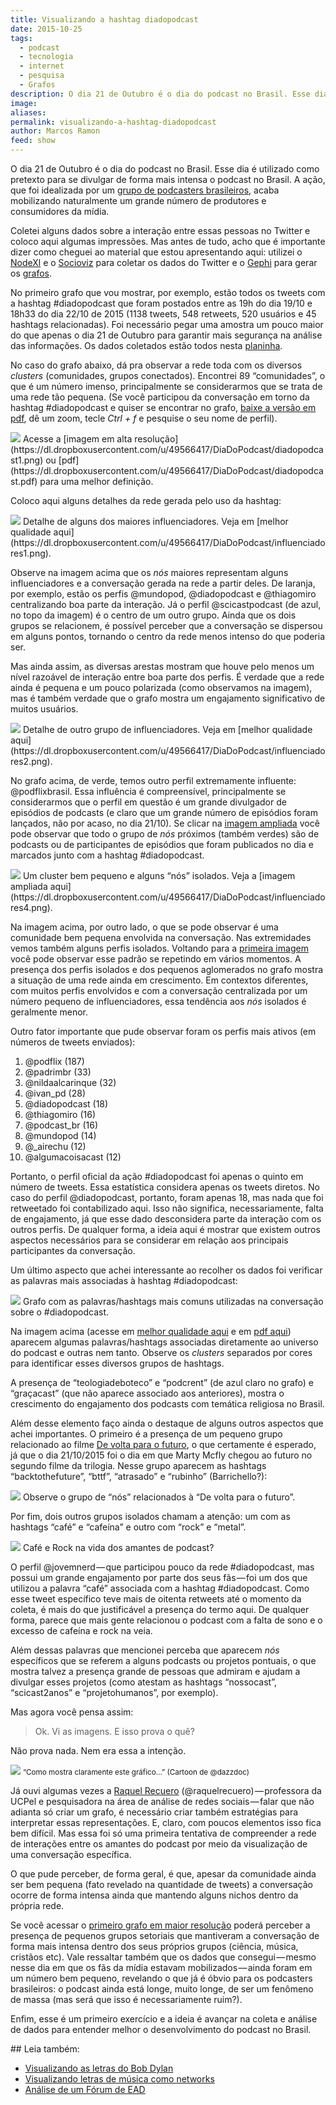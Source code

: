```yaml
---
title: Visualizando a hashtag diadopodcast
date: 2015-10-25
tags:
  - podcast
  - tecnologia
  - internet
  - pesquisa
  - Grafos
description: O dia 21 de Outubro é o dia do podcast no Brasil. Esse dia é utilizado como pretexto para se divulgar de forma mais intensa o podcast no…
image: 
aliases: 
permalink: visualizando-a-hashtag-diadopodcast
author: Marcos Ramon
feed: show
---
```

O dia 21 de Outubro é o dia do podcast no Brasil. Esse dia é utilizado como pretexto para se divulgar de forma mais intensa o podcast no Brasil. A ação, que foi idealizada por um [grupo de podcasters brasileiros](http://diadopodcast.com.br/), acaba mobilizando naturalmente um grande número de produtores e consumidores da mídia.

Coletei alguns dados sobre a interação entre essas pessoas no Twitter e coloco aqui algumas impressões. Mas antes de tudo, acho que é importante dizer como cheguei ao material que estou apresentando aqui: utilizei o [NodeXl](http://nodexl.codeplex.com/) e o [Socioviz](http://socioviz.net) para coletar os dados do Twitter e o [Gephi](http://gephi.github.io/) para gerar os [grafos](https://pt.wikipedia.org/wiki/Teoria_dos_grafos).

No primeiro grafo que vou mostrar, por exemplo, estão todos os tweets com a hashtag #diadopodcast que foram postados entre as 19h do dia 19/10 e 18h33 do dia 22/10 de 2015 (1138 tweets, 548 retweets, 520 usuários e 45 hashtags relacionadas). Foi necessário pegar uma amostra um pouco maior do que apenas o dia 21 de Outubro para garantir mais segurança na análise das informações. Os dados coletados estão todos nesta [planinha](https://dl.dropboxusercontent.com/u/49566417/DiaDoPodcast/1445638752768.xls).

No caso do grafo abaixo, dá pra observar a rede toda com os diversos _clusters_ (comunidades, grupos conectados). Encontrei 89 “comunidades”, o que é um número imenso, principalmente se considerarmos que se trata de uma rede tão pequena. (Se você participou da conversação em torno da hashtag #diadopodcast e quiser se encontrar no grafo, [baixe a versão em pdf](https://dl.dropboxusercontent.com/u/49566417/DiaDoPodcast/diadopodcast.pdf), dê um zoom, tecle _Ctrl + f_ e pesquise o seu nome de perfil).

<img src="/assets/img/Pasted image 20250311150726.png">
Acesse a [imagem em alta resolução](https://dl.dropboxusercontent.com/u/49566417/DiaDoPodcast/diadopodcast1.png) ou [pdf](https://dl.dropboxusercontent.com/u/49566417/DiaDoPodcast/diadopodcast.pdf) para uma melhor definição.

Coloco aqui alguns detalhes da rede gerada pelo uso da hashtag:

<img src="/assets/img/Pasted image 20250311150810.png">
Detalhe de alguns dos maiores influenciadores. Veja em [melhor qualidade aqui](https://dl.dropboxusercontent.com/u/49566417/DiaDoPodcast/influenciadores1.png).

Observe na imagem acima que os _nós_ maiores representam alguns influenciadores e a conversação gerada na rede a partir deles. De laranja, por exemplo, estão os perfis @mundopod, @diadopodcast e @thiagomiro centralizando boa parte da interação. Já o perfil @scicastpodcast (de azul, no topo da imagem) é o centro de um outro grupo. Ainda que os dois grupos se relacionem, é possível perceber que a conversação se dispersou em alguns pontos, tornando o centro da rede menos intenso do que poderia ser.

Mas ainda assim, as diversas arestas mostram que houve pelo menos um nível razoável de interação entre boa parte dos perfis. É verdade que a rede ainda é pequena e um pouco polarizada (como observamos na imagem), mas é também verdade que o grafo mostra um engajamento significativo de muitos usuários.

<img src="/assets/img/Pasted image 20250311150820.png">
Detalhe de outro grupo de influenciadores. Veja em [melhor qualidade aqui](https://dl.dropboxusercontent.com/u/49566417/DiaDoPodcast/influenciadores2.png).

No grafo acima, de verde, temos outro perfil extremamente influente: @podflixbrasil. Essa influência é compreensível, principalmente se considerarmos que o perfil em questão é um grande divulgador de episódios de podcasts (e claro que um grande número de episódios foram lançados, não por acaso, no dia 21/10). Se clicar na [imagem ampliada](https://dl.dropboxusercontent.com/u/49566417/DiaDoPodcast/influenciadores2.png) você pode observar que todo o grupo de _nós_ próximos (também verdes) são de podcasts ou de participantes de episódios que foram publicados no dia e marcados junto com a hashtag #diadopodcast.

<img src="/assets/img/Pasted image 20250311150832.png">
Um cluster bem pequeno e alguns “nós” isolados. Veja a [imagem ampliada aqui](https://dl.dropboxusercontent.com/u/49566417/DiaDoPodcast/influenciadores4.png).

Na imagem acima, por outro lado, o que se pode observar é uma comunidade bem pequena envolvida na conversação. Nas extremidades vemos também alguns perfis isolados. Voltando para a [primeira imagem](https://dl.dropboxusercontent.com/u/49566417/DiaDoPodcast/diadopodcast1.png) você pode observar esse padrão se repetindo em vários momentos. A presença dos perfis isolados e dos pequenos aglomerados no grafo mostra a situação de uma rede ainda em crescimento. Em contextos diferentes, com muitos perfis envolvidos e com a conversação centralizada por um número pequeno de influenciadores, essa tendência aos _nós_ isolados é geralmente menor.

Outro fator importante que pude observar foram os perfis mais ativos (em números de tweets enviados):

1. @podflix (187)
2. @padrimbr (33)
3. @nildaalcarinque (32)
4. @ivan_pd (28)
5. @diadopodcast (18)
6. @thiagomiro (16)
7. @podcast_br (16)
8. @mundopod (14)
9. @_airechu (12)
10. @algumacoisacast (12)

Portanto, o perfil oficial da ação #diadopodcast foi apenas o quinto em número de tweets. Essa estatística considera apenas os tweets diretos. No caso do perfil @diadopodcast, portanto, foram apenas 18, mas nada que foi retweetado foi contabilizado aqui. Isso não significa, necessariamente, falta de engajamento, já que esse dado desconsidera parte da interação com os outros perfis. De qualquer forma, a ideia aqui é mostrar que existem outros aspectos necessários para se considerar em relação aos principais participantes da conversação.

Um último aspecto que achei interessante ao recolher os dados foi verificar as palavras mais associadas à hashtag #diadopodcast:

<img src="/assets/img/Pasted image 20250311150843.png">
Grafo com as palavras/hashtags mais comuns utilizadas na conversação sobre o #diadopodcast.

Na imagem acima (acesse em [melhor qualidade aqui](https://dl.dropboxusercontent.com/u/49566417/DiaDoPodcast/palavras4.png) e em [pdf aqui](https://dl.dropboxusercontent.com/u/49566417/DiaDoPodcast/palavras%202.pdf)) aparecem algumas palavras/hashtags associadas diretamente ao universo do podcast e outras nem tanto. Observe os _clusters_ separados por cores para identificar esses diversos grupos de hashtags.

A presença de “teologiadeboteco” e “podcrent” (de azul claro no grafo) e “graçacast” (que não aparece associado aos anteriores), mostra o crescimento do engajamento dos podcasts com temática religiosa no Brasil.

Além desse elemento faço ainda o destaque de alguns outros aspectos que achei importantes. O primeiro é a presença de um pequeno grupo relacionado ao filme [De volta para o futuro](https://pt.wikipedia.org/wiki/Back_to_the_Future), o que certamente é esperado, já que o dia 21/10/2015 foi o dia em que Marty Mcfly chegou ao futuro no segundo filme da trilogia. Nesse grupo aparecem as hashtags “backtothefuture”, “bttf”, “atrasado” e “rubinho” (Barrichello?):

<img src="/assets/img/Pasted image 20250311150855.png">
Observe o grupo de “nós” relacionados à “De volta para o futuro”.

Por fim, dois outros grupos isolados chamam a atenção: um com as hashtags “café” e “cafeína” e outro com “rock” e “metal”.

<img src="/assets/img/Pasted image 20250311150905.png">
Café e Rock na vida dos amantes de podcast?

O perfil @jovemnerd — que participou pouco da rede #diadopodcast, mas possui um grande engajamento por parte dos seus fãs — foi um dos que utilizou a palavra “café” associada com a hashtag #diadopodcast. Como esse tweet específico teve mais de oitenta retweets até o momento da coleta, é mais do que justificável a presença do termo aqui. De qualquer forma, parece que mais gente relacionou o podcast com a falta de sono e o excesso de cafeína e rock na veia.

Além dessas palavras que mencionei perceba que aparecem _nós_ específicos que se referem a alguns podcasts ou projetos pontuais, o que mostra talvez a presença grande de pessoas que admiram e ajudam a divulgar esses projetos (como atestam as hashtags “nossocast”, “scicast2anos” e “projetohumanos”, por exemplo).

Mas agora você pensa assim:

> Ok. Vi as imagens. E isso prova o quê?

Não prova nada. Nem era essa a intenção.

<img src="/assets/img/Pasted image 20250311150926.png">
<small>“Como mostra claramente este gráfico…” (Cartoon de @dazzdoc)</small>

Já ouvi algumas vezes a [Raquel Recuero](http://www.raquelrecuero.com) (@raquelrecuero) — professora da UCPel e pesquisadora na área de análise de redes sociais — falar que não adianta só criar um grafo, é necessário criar também estratégias para interpretar essas representações. E, claro, com poucos elementos isso fica bem difícil. Mas essa foi só uma primeira tentativa de compreender a rede de interações entre os amantes do podcast por meio da visualização de uma conversação específica.

O que pude perceber, de forma geral, é que, apesar da comunidade ainda ser bem pequena (fato revelado na quantidade de tweets) a conversação ocorre de forma intensa ainda que mantendo alguns nichos dentro da própria rede.

Se você acessar o [primeiro grafo em maior resolução](https://dl.dropboxusercontent.com/u/49566417/DiaDoPodcast/diadopodcast.pdf) poderá perceber a presença de pequenos grupos setoriais que mantiveram a conversação de forma mais intensa dentro dos seus próprios grupos (ciência, música, cristãos etc). Vale ressaltar também que os dados que consegui — mesmo nesse dia em que os fãs da mídia estavam mobilizados — ainda foram em um número bem pequeno, revelando o que já é óbvio para os podcasters brasileiros: o podcast ainda está longe, muito longe, de ser um fenômeno de massa (mas será que isso é necessariamente ruim?).

Enfim, esse é um primeiro exercício e a ideia é avançar na coleta e análise de dados para entender melhor o desenvolvimento do podcast no Brasil.

<div class="leia-tambem" markdown="1">
## Leia também:

- <a href="/visualizando-as-letras-do-bob-dylan">Visualizando as letras do Bob Dylan</a>
- <a href="/visualizando-letras-de-musica-como-networks">Visualizando letras de música como networks</a>
- <a href="/analise-de-um-forum-de-ead">Análise de um Fórum de EAD</a>
</div>